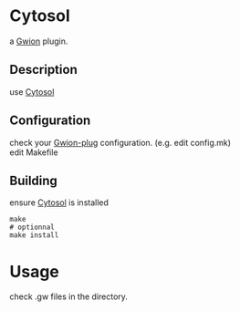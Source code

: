 # Cytosol
  a [Gwion](https://github.com/Gwion/Gwion) plugin.  
## Description
use [Cytosol](https://github.com/.../Cytosol)
## Configuration
check your [Gwion-plug](https://github.com/Gwion/gwion-plug) configuration. (e.g. edit config.mk)  
edit Makefile
## Building
ensure [Cytosol](https://github.com/.../Cytosol) is installed
```
make
# optionnal
make install
```
# Usage
check .gw files in the directory.
